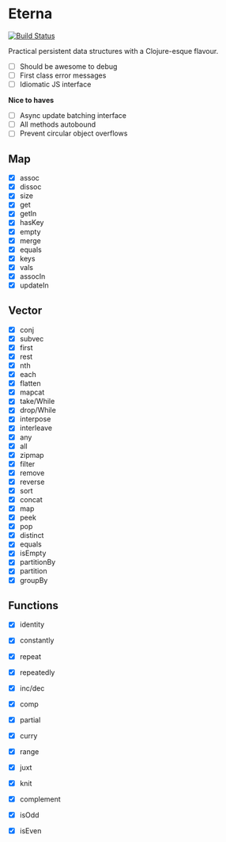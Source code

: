 Eterna
======

[![Build Status](https://travis-ci.org/danprince/aeterna.svg?branch=master)](https://travis-ci.org/danprince/aeterna)

Practical persistent data structures with a Clojure-esque flavour.

 - [ ] Should be awesome to debug
 - [ ] First class error messages
 - [ ] Idiomatic JS interface

__Nice to haves__
- [ ] Async update batching interface
- [ ] All methods autobound
- [ ] Prevent circular object overflows

## Map
 - [x] assoc
 - [x] dissoc
 - [x] size
 - [x] get
 - [x] getIn
 - [x] hasKey
 - [x] empty
 - [x] merge
 - [x] equals
 - [x] keys
 - [x] vals
 - [x] assocIn
 - [x] updateIn

## Vector
 - [x] conj
 - [x] subvec
 - [x] first
 - [x] rest
 - [x] nth
 - [x] each
 - [x] flatten
 - [x] mapcat
 - [x] take/While
 - [x] drop/While
 - [x] interpose
 - [x] interleave
 - [x] any
 - [x] all
 - [x] zipmap
 - [x] filter
 - [x] remove
 - [x] reverse
 - [x] sort
 - [x] concat
 - [x] map
 - [x] peek
 - [x] pop
 - [x] distinct
 - [x] equals
 - [x] isEmpty
 - [x] partitionBy
 - [x] partition
 - [x] groupBy

## Functions
 - [x] identity
 - [x] constantly
 - [x] repeat
 - [x] repeatedly
 - [x] inc/dec
 - [x] comp
 - [x] partial
 - [x] curry
 - [x] range
 - [x] juxt
 - [x] knit
 - [x] complement
 - [x] isOdd
 - [x] isEven

